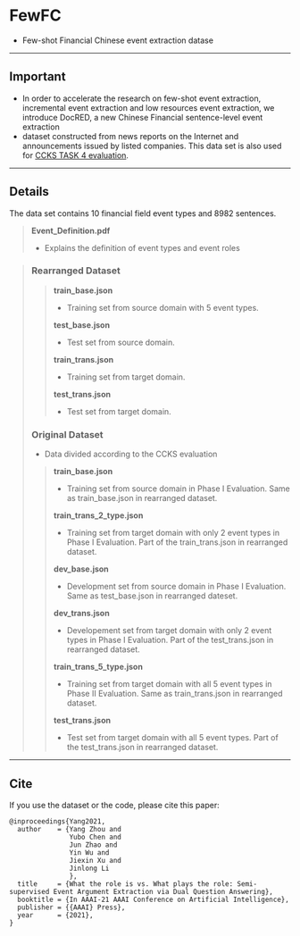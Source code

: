 # FewFC
* Few-shot Financial Chinese event extraction datase
--------
## Important
* In order to accelerate the research on few-shot event extraction, incremental event extraction and low resources event extraction, we introduce DocRED, a new Chinese Financial sentence-level event extraction
* dataset constructed from news reports on the Internet and announcements issued by listed companies.
  This data set is also used for [CCKS TASK 4 evaluation](https://biendata.xyz/competition/ccks_2020_4_1/).

--------
## Details

The data set contains 10 financial field event types and 8982 sentences.

> **Event_Definition.pdf**
>
> * Explains the definition of event types and event roles

> ### Rearranged Dataset
>
> > **train_base.json**
> >
> > * Training set from source domain with 5 event types.
> >
> > **test_base.json**
> >
> > * Test set from source domain.
> >
> > **train_trans.json**
> >
> > * Training set from target domain.
> >
> >  **test_trans.json**
> >
> > * Test set from target domain.
>
> ### Original Dataset
>
> * Data divided according to the CCKS evaluation
>
> > **train_base.json**
> >
> > * Training set from source domain in Phase I Evaluation. Same as train_base.json in rearranged dataset.
> >
> > **train_trans_2_type.json**
> >
> > * Training set from target domain with only 2 event types in Phase I Evaluation. Part of the train_trans.json in rearranged dataset.
> >
> > **dev_base.json**
> >
> > * Development set from source domain in Phase I Evaluation. Same as test_base.json in rearranged dateset.
> >
> > **dev_trans.json**
> >
> > * Developement set from target domain with only 2 event types in Phase I Evaluation. Part of the test_trans.json in rearranged dataset.
> >
> > **train_trans_5_type.json**
> >
> > * Training set from target domain with all 5 event types in Phase II Evaluation. Same as train_trans.json in rearranged dataset.
> >
> > **test_trans.json**
> >
> > * Test set from target domain with all 5 event types. Part of the test_trans.json in rearranged dataset.

---

## Cite

If you use the dataset or the code, please cite this paper:

```
@inproceedings{Yang2021,
  author    = {Yang Zhou and
               Yubo Chen and
               Jun Zhao and
               Yin Wu and
               Jiexin Xu and
               Jinlong Li
               },
  title     = {What the role is vs. What plays the role: Semi-supervised Event Argument Extraction via Dual Question Answering},
  booktitle = {In AAAI-21 AAAI Conference on Artificial Intelligence},
  publisher = {{AAAI} Press},
  year      = {2021},
}
```





